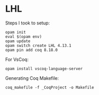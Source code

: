# LHL
 
 Steps I took to setup:

 ```
 opam init
 eval $(opam env)
 opam update
 opam switch create LHL 4.13.1
 opam pin add coq 8.18.0
```

For VsCoq:
```
opam install vscoq-language-server
```

Generating Coq Makefile:
```
coq_makefile -f _CoqProject -o Makefile
```